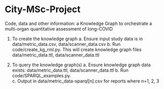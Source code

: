 # City-MSc-Project
Code, data and other information: a Knowledge Graph to orchestrate a multi-organ quantitative assessment of long-COVID
 
1.  To create the knowledge graph
    a. Ensure input study data is in data/metric_data.csv, data/scanner_data.csv
    b. Run code/create_kg_rml.py.  This will create knowledge graph files data/metric_data.ttl, data/scanner_data.ttl

2.  To query the knowledge graph(s)
    a.  Ensure knowledge graph data exists: data/metric_data.ttl, data/scanner_data.ttl
    b.  Run code/SPARQL_examples.py.  
    c.  Output in data/metric_data-sparql[n].csv for reports where n=1, 2, 3

